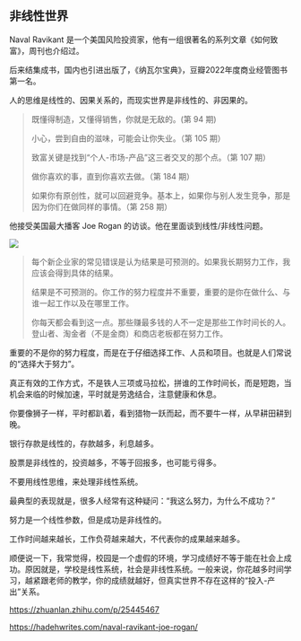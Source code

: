 ## 非线性世界

Naval Ravikant 是一个美国风险投资家，他有一组很著名的系列文章《如何致富》，周刊也介绍过。

后来结集成书，国内也引进出版了，《纳瓦尔宝典》，豆瓣2022年度商业经管图书第一名。

人的思维是线性的、因果关系的，而现实世界是非线性的、非因果的。

> 既懂得制造，又懂得销售，你就是无敌的。(第 94 期)
>
> 小心，尝到自由的滋味，可能会让你失业。（第 105 期）
> 
> 致富关键是找到“个人-市场-产品”这三者交叉的那个点。（第 107 期）
>
> 做你喜欢的事，直到你喜欢去做。（第 184 期）
> 
> 如果你有原创性，就可以回避竞争。基本上，如果你与别人发生竞争，那是因为你们在做同样的事情。（第 258 期）


他接受美国最大播客 Joe Rogan 的访谈。他在里面谈到线性/非线性问题。

![](https://miro.medium.com/v2/resize:fit:1400/1*2jMg_Sx9G0bu9_KfnAWUCw.png)

> 每个新企业家的常见错误是认为结果是可预测的。如果我长期努力工作，我应该会得到具体的结果。
>
> 结果是不可预测的。你工作的努力程度并不重要，重要的是你在做什么、与谁一起工作以及在哪里工作。 
>
> 你每天都会看到这一点。那些赚最多钱的人不一定是那些工作时间长的人。登山者、淘金者（不是金商）和商店老板都在努力工作。 

重要的不是你的努力程度，而是在于仔细选择工作、人员和项目。也就是人们常说的“选择大于努力”。

真正有效的工作方式，不是铁人三项或马拉松，拼谁的工作时间长，而是短跑，当机会来临的时候加速，平时就是劳逸结合，注意健康和休息。

你要像狮子一样，平时都趴着，看到猎物一跃而起，而不要牛一样，从早耕田耕到晚。

银行存款是线性的，存款越多，利息越多。

股票是非线性的，投资越多，不等于回报多，也可能亏得多。

不要用线性思维，来处理非线性系统。

最典型的表现就是，很多人经常有这种疑问：“我这么努力，为什么不成功？”

努力是一个线性参数，但是成功是非线性的。

工作时间越来越长，工作负荷越来越大，不代表你的成果越来越多。

顺便说一下，我常觉得，校园是一个虚假的环境，学习成绩好不等于能在社会上成功。原因就是，学校是线性系统，社会是非线性系统。一般来说，你花越多时间学习，越紧跟老师的教学，你的成绩就越好，但真实世界不存在这样的“投入-产出”关系。

https://zhuanlan.zhihu.com/p/25445467

https://hadehwrites.com/naval-ravikant-joe-rogan/